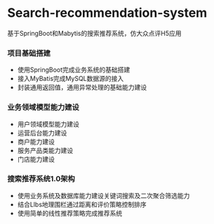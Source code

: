 # Search-recommendation-system
基于SpringBoot和Mabytis的搜索推荐系统，仿大众点评H5应用



### 项目基础搭建

- 使用SpringBoot完成业务系统的基础搭建
- 接入MyBatis完成MySQL数据源的接入
- 封装通用返回值，通用异常处理的基础能力建设

### 业务领域模型能力建设

- 用户领域模型能力建设
- 运营后台能力建设
- 商户能力建设
- 服务产品类能力建设
- 门店能力建设

### 搜索推荐系统1.0架构

- 使用业务系统及数据库能力建设关键词搜索及二次聚合筛选能力
- 结合Llbs地理围栏通过距离和评价策略控制排序
- 使用简单的线性推荐策略完成推荐系统

